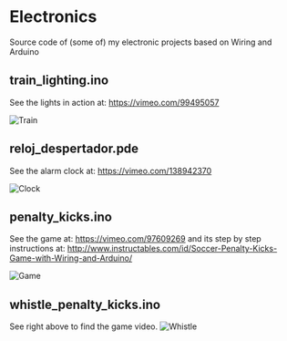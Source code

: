 # Electronics
Source code of (some of) my electronic projects based on Wiring and Arduino

## train_lighting.ino
See the lights in action at: https://vimeo.com/99495057

![Train][1]

## reloj_despertador.pde
See the alarm clock at: https://vimeo.com/138942370

![Clock][2]

## penalty_kicks.ino
See the game at: https://vimeo.com/97609269 and its step by step instructions at: http://www.instructables.com/id/Soccer-Penalty-Kicks-Game-with-Wiring-and-Arduino/

![Game][3]

## whistle_penalty_kicks.ino
See right above to find the game video.
![Whistle][4]


[1]: https://i.vimeocdn.com/video/480687278.jpg?mw=600&mh=300
[2]: https://i.vimeocdn.com/video/534536725_600x450.jpg
[3]: https://i.vimeocdn.com/video/478050041_590x332.jpg
[4]: http://cdn.instructables.com/F1V/ADRQ/IFOBH6BC/F1VADRQIFOBH6BC.SMALL.jpg 
